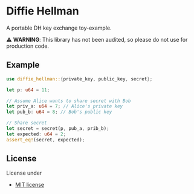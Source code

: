 # Diffie Hellman

A portable DH key exchange toy-example.

:warning: **WARNING**: This library has not been audited, so please do not use for production code.

## Example

```rust
use diffie_hellman::{private_key, public_key, secret};

let p: u64 = 11;

// Assume Alice wants to share secret with Bob
let priv_a: u64 = 7; // Alice's private key
let pub_b: u64 = 8; // Bob's public key

// Share secret
let secret = secret(p, pub_a, prib_b);
let expected: u64 = 2;
assert_eq!(secret, expected);
```

## License

License under

* [MIT license](http://opensource.org/licenses/MIT)
